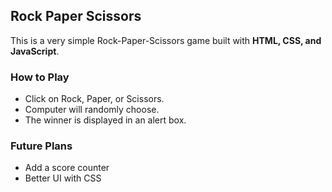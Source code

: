 ## Rock Paper Scissors 

This is a very simple Rock-Paper-Scissors game built with **HTML, CSS, and JavaScript**.

### How to Play
- Click on Rock, Paper, or Scissors.
- Computer will randomly choose.
- The winner is displayed in an alert box.

### Future Plans
- Add a score counter
- Better UI with CSS
